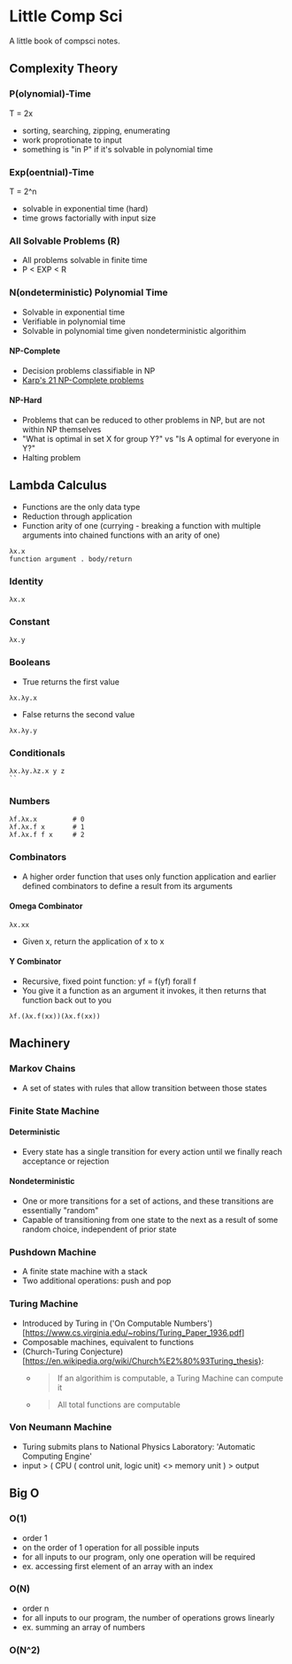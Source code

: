 # Little Comp Sci

A little book of compsci notes.

## Complexity Theory

### P(olynomial)-Time

T = 2x
- sorting, searching, zipping, enumerating
- work proprotionate to input
- something is "in P" if it's solvable in polynomial time

### Exp(oentnial)-Time

T = 2^n
- solvable in exponential time (hard)
- time grows factorially with input size

### All Solvable Problems (R)
- All problems solvable in finite time
- P < EXP < R

### N(ondeterministic) Polynomial Time
- Solvable in exponential time
- Verifiable in polynomial time
- Solvable in polynomial time given nondeterministic algorithim 

#### NP-Complete
- Decision problems classifiable in NP
- [Karp's 21 NP-Complete problems](https://en.wikipedia.org/wiki/Karp%27s_21_NP-complete_problems)

#### NP-Hard
- Problems that can be reduced to other problems in NP, but are not within NP
themselves
- "What is optimal in set X for group Y?" vs "Is A optimal for everyone in Y?"
- Halting problem

## Lambda Calculus
- Functions are the only data type
- Reduction through application
- Function arity of one (currying - breaking a function with multiple arguments
into chained functions with an arity of one)

```
λx.x
function argument . body/return
```

### Identity
```
λx.x
```

### Constant
```
λx.y
```

### Booleans
- True returns the first value
```
λx.λy.x
```
- False returns the second value
```
λx.λy.y
```

### Conditionals
```
λx.λy.λz.x y z
``
```

### Numbers
```
λf.λx.x         # 0
λf.λx.f x       # 1
λf.λx.f f x     # 2
```

### Combinators
- A higher order function that uses only function application and earlier
defined combinators to define a result from its arguments

#### Omega Combinator
```
λx.xx
```
- Given x, return the application of x to x

#### Y Combinator
- Recursive, fixed point function: yf = f(yf) forall f
- You give it a function as an argument it invokes, it then returns that
function back out to you
```
λf.(λx.f(xx))(λx.f(xx))
```

## Machinery

### Markov Chains
- A set of states with rules that allow transition between those states

### Finite State Machine

#### Deterministic
- Every state has a single transition for every action until we finally reach
acceptance or rejection

#### Nondeterministic
- One or more transitions for a set of actions, and these transitions are
essentially "random"
- Capable of transitioning from one state to the next as a result of some
random choice, independent of prior state

### Pushdown Machine
- A finite state machine with a stack
- Two additional operations: push and pop

### Turing Machine
- Introduced by Turing in ('On Computable Numbers')[https://www.cs.virginia.edu/~robins/Turing_Paper_1936.pdf]
- Composable machines, equivalent to functions
- (Church-Turing Conjecture)[https://en.wikipedia.org/wiki/Church%E2%80%93Turing_thesis}:
  - > If an algorithim is computable, a Turing Machine can compute it
  - > All total functions are computable

### Von Neumann Machine
- Turing submits plans to National Physics Laboratory: 'Automatic Computing Engine'
- input > ( CPU ( control unit, logic unit) <> memory unit ) > output

## Big O

### O(1)
- order 1
- on the order of 1 operation for all possible inputs
- for all inputs to our program, only one operation will be required
- ex. accessing first element of an array with an index

### O(N)
- order n
- for all inputs to our program, the number of operations grows linearly
- ex. summing an array of numbers

### O(N^2)
